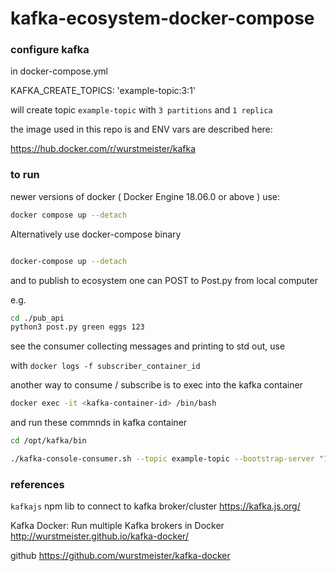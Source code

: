 # kafka-ecosystem-docker-compose

### configure kafka
in docker-compose.yml

KAFKA_CREATE_TOPICS: 'example-topic:3:1'

will create topic `example-topic` with `3 partitions` and `1 replica`

the image used in this repo is and ENV vars are described here:

https://hub.docker.com/r/wurstmeister/kafka


### to run
newer versions of docker ( Docker Engine 18.06.0 or above ) use:
```sh
docker compose up --detach

```

Alternatively use docker-compose binary
```sh

docker-compose up --detach

```

and to publish to ecosystem one can POST to Post.py from local computer 

e.g.
```bash
cd ./pub_api
python3 post.py green eggs 123
```

see the consumer collecting messages and printing to std out, use

with `docker logs -f subscriber_container_id`

another way to consume / subscribe is to 
 exec into the kafka container
```sh
docker exec -it <kafka-container-id> /bin/bash
```
and run these commnds in kafka container
```bash
cd /opt/kafka/bin

./kafka-console-consumer.sh --topic example-topic --bootstrap-server "127.0.0.1:9092" --from-beginning  --property print.key=true --property print.headers=true --property print.timestamp=true
```

### references
`kafkajs` npm lib to connect to kafka broker/cluster
https://kafka.js.org/

Kafka Docker: Run multiple Kafka brokers in Docker
http://wurstmeister.github.io/kafka-docker/

github
https://github.com/wurstmeister/kafka-docker